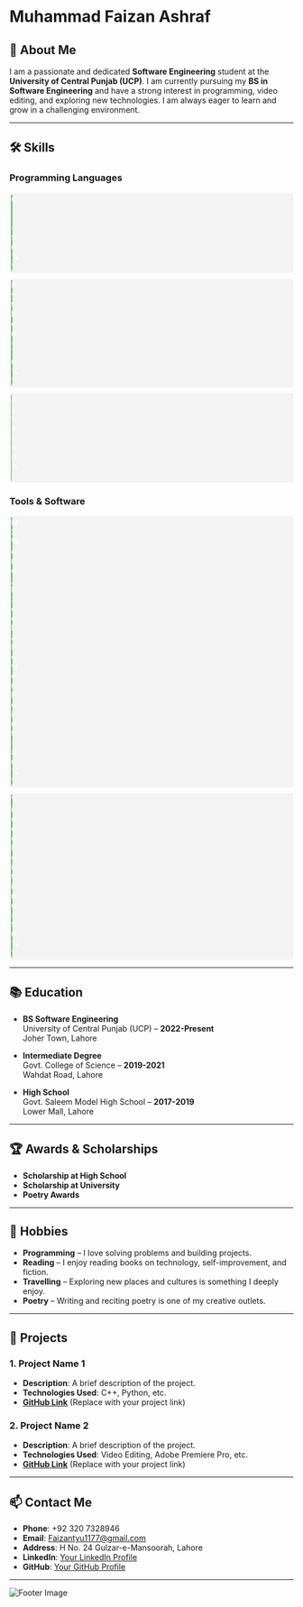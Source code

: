 # Muhammad Faizan Ashraf

## 👋 About Me

I am a passionate and dedicated **Software Engineering** student at the **University of Central Punjab (UCP)**. I am currently pursuing my **BS in Software Engineering** and have a strong interest in programming, video editing, and exploring new technologies. I am always eager to learn and grow in a challenging environment.

---

## 🛠️ Skills

### Programming Languages
<div style="background-color: #f3f3f3; border-radius: 5px; margin: 10px 0; padding: 3px;">
  <div style="background-color: #4CAF50; width: 90%; border-radius: 5px; text-align: center; color: white; animation: progress-bar 2s ease-in-out;">C++ (90%)</div>
</div>

<div style="background-color: #f3f3f3; border-radius: 5px; margin: 10px 0; padding: 3px;">
  <div style="background-color: #4CAF50; width: 70%; border-radius: 5px; text-align: center; color: white; animation: progress-bar 2s ease-in-out;">Python (70%)</div>
</div>

<div style="background-color: #f3f3f3; border-radius: 5px; margin: 10px 0; padding: 3px;">
  <div style="background-color: #4CAF50; width: 60%; border-radius: 5px; text-align: center; color: white; animation: progress-bar 2s ease-in-out;">Java (60%)</div>
</div>

### Tools & Software
<div style="background-color: #f3f3f3; border-radius: 5px; margin: 10px 0; padding: 3px;">
  <div style="background-color: #4CAF50; width: 80%; border-radius: 5px; text-align: center; color: white; animation: progress-bar 2s ease-in-out;">MS Word, Excel & PowerPoint (80%)</div>
</div>

<div style="background-color: #f3f3f3; border-radius: 5px; margin: 10px 0; padding: 3px;">
  <div style="background-color: #4CAF50; width: 90%; border-radius: 5px; text-align: center; color: white; animation: progress-bar 2s ease-in-out;">Video Editing (90%)</div>
</div>

<style>
  @keyframes progress-bar {
    0% { width: 0%; }
    100% { width: attr(data-width); }
  }
</style>

---

## 📚 Education

- **BS Software Engineering**  
  University of Central Punjab (UCP) – **2022-Present**  
  Joher Town, Lahore

- **Intermediate Degree**  
  Govt. College of Science – **2019-2021**  
  Wahdat Road, Lahore

- **High School**  
  Govt. Saleem Model High School – **2017-2019**  
  Lower Mall, Lahore

---

## 🏆 Awards & Scholarships

- **Scholarship at High School**
- **Scholarship at University**
- **Poetry Awards**

---

## 🌟 Hobbies

- **Programming** – I love solving problems and building projects.
- **Reading** – I enjoy reading books on technology, self-improvement, and fiction.
- **Travelling** – Exploring new places and cultures is something I deeply enjoy.
- **Poetry** – Writing and reciting poetry is one of my creative outlets.

---

## 📂 Projects

### 1. **Project Name 1**  
   - **Description**: A brief description of the project.  
   - **Technologies Used**: C++, Python, etc.  
   - **[GitHub Link](#)** (Replace with your project link)

### 2. **Project Name 2**  
   - **Description**: A brief description of the project.  
   - **Technologies Used**: Video Editing, Adobe Premiere Pro, etc.  
   - **[GitHub Link](#)** (Replace with your project link)

---

## 📫 Contact Me

- **Phone**: +92 320 7328946
- **Email**: [Faizantyu1177@gmail.com](mailto:Faizantyu1177@gmail.com)
- **Address**: H No. 24 Gulzar-e-Mansoorah, Lahore
- **LinkedIn**: [Your LinkedIn Profile](#) <!-- Replace with your LinkedIn link -->
- **GitHub**: [Your GitHub Profile](#) <!-- Replace with your GitHub link -->

---

![Footer Image](https://via.placeholder.com/1200x200) <!-- Replace with your footer image -->
